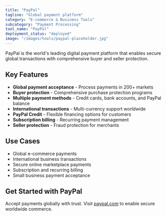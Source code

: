 ```yaml
---
title: "PayPal"
tagline: "Global payment platform"
category: "E-commerce & Business Tools"
subcategory: "Payment Processing"
tool_name: "PayPal"
deployment_status: "deployed"
image: "/images/tools/paypal-placeholder.jpg"
---
```

PayPal is the world's leading digital payment platform that enables secure global transactions with comprehensive buyer and seller protection.

## Key Features

- **Global payment acceptance** - Process payments in 200+ markets
- **Buyer protection** - Comprehensive purchase protection programs
- **Multiple payment methods** - Credit cards, bank accounts, and PayPal balance
- **International transactions** - Multi-currency support worldwide
- **PayPal Credit** - Flexible financing options for customers
- **Subscription billing** - Recurring payment management
- **Seller protection** - Fraud protection for merchants

## Use Cases

- Global e-commerce payments
- International business transactions
- Secure online marketplace payments
- Subscription and recurring billing
- Small business payment acceptance

## Get Started with PayPal

Accept payments globally with trust. Visit [paypal.com](https://www.paypal.com) to enable secure worldwide commerce.